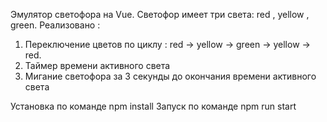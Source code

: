 Эмулятор светофора на Vue. Светофор имеет три света: red , yellow , green. 
Реализовано :
1) Переключение цветов по циклу : red -> yellow -> green -> yellow -> red.
2) Таймер времени активного света
3) Мигание светофора за 3 секунды до окончания времени активного света


Установка по команде npm install
Запуск по команде npm run start
